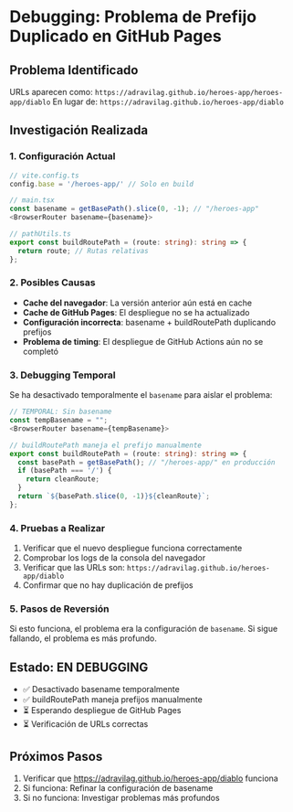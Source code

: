 # Debugging: Problema de Prefijo Duplicado en GitHub Pages

## Problema Identificado
URLs aparecen como: `https://adravilag.github.io/heroes-app/heroes-app/diablo`
En lugar de: `https://adravilag.github.io/heroes-app/diablo`

## Investigación Realizada

### 1. Configuración Actual
```typescript
// vite.config.ts
config.base = '/heroes-app/' // Solo en build

// main.tsx
const basename = getBasePath().slice(0, -1); // "/heroes-app"
<BrowserRouter basename={basename}>

// pathUtils.ts
export const buildRoutePath = (route: string): string => {
  return route; // Rutas relativas
};
```

### 2. Posibles Causas
- **Cache del navegador**: La versión anterior aún está en cache
- **Cache de GitHub Pages**: El despliegue no se ha actualizado
- **Configuración incorrecta**: basename + buildRoutePath duplicando prefijos
- **Problema de timing**: El despliegue de GitHub Actions aún no se completó

### 3. Debugging Temporal
Se ha desactivado temporalmente el `basename` para aislar el problema:

```typescript
// TEMPORAL: Sin basename
const tempBasename = "";
<BrowserRouter basename={tempBasename}>

// buildRoutePath maneja el prefijo manualmente
export const buildRoutePath = (route: string): string => {
  const basePath = getBasePath(); // "/heroes-app/" en producción
  if (basePath === '/') {
    return cleanRoute;
  }
  return `${basePath.slice(0, -1)}${cleanRoute}`;
};
```

### 4. Pruebas a Realizar
1. Verificar que el nuevo despliegue funciona correctamente
2. Comprobar los logs de la consola del navegador
3. Verificar que las URLs son: `https://adravilag.github.io/heroes-app/diablo`
4. Confirmar que no hay duplicación de prefijos

### 5. Pasos de Reversión
Si esto funciona, el problema era la configuración de `basename`. 
Si sigue fallando, el problema es más profundo.

## Estado: EN DEBUGGING
- ✅ Desactivado basename temporalmente
- ✅ buildRoutePath maneja prefijos manualmente
- ⏳ Esperando despliegue de GitHub Pages
- ⏳ Verificación de URLs correctas

## Próximos Pasos
1. Verificar que https://adravilag.github.io/heroes-app/diablo funciona
2. Si funciona: Refinar la configuración de basename
3. Si no funciona: Investigar problemas más profundos
